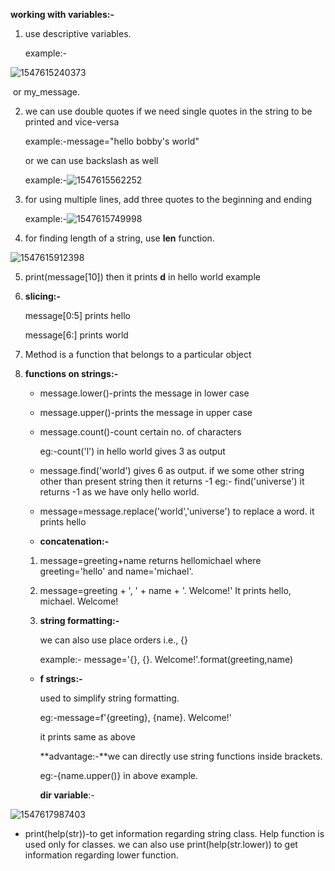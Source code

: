**working with variables:-**

1. use descriptive variables.

   example:-

![1547615240373](C:\Users\lchitrag\AppData\Roaming\Typora\typora-user-images\1547615240373.png)

​	or my_message.

2. we can use double quotes if we need single quotes in the string to be printed and vice-versa

   example:-message="hello bobby's world"

   or we can use backslash as well

   example:-![1547615562252](C:\Users\lchitrag\AppData\Roaming\Typora\typora-user-images\1547615562252.png)

3. for using multiple lines,  add three quotes to the beginning and ending

   example:-![1547615749998](C:\Users\lchitrag\AppData\Roaming\Typora\typora-user-images\1547615749998.png)

4. for finding length of a string, use **len** function.

![1547615912398](C:\Users\lchitrag\AppData\Roaming\Typora\typora-user-images\1547615912398.png)

5. print(message[10]) then it prints **d** in hello world example 

6. **slicing:-**

   message[0:5] prints hello <!--it doesnt include 5th index character-->

   message[6:] prints world

7. Method is a function that belongs to a particular object

8. **functions on strings:-**

   - message.lower()-prints the message in lower case

   - message.upper()-prints the message in upper case

   - message.count()-count certain no. of characters

     eg:-count('l') in hello world gives 3 as output

   - message.find('world') gives 6 as output. if we some other string other than present string then it returns -1 eg:- find('universe') it returns -1 as we have only hello world.

   - message=message.replace('world','universe') to replace a word. it prints hello <!--assigning is necessary-->

   - **concatenation:-**

   1. message=greeting+name returns hellomichael where greeting='hello' and name='michael'. 

   2. message=greeting + ', ' + name + '. Welcome!' It prints hello, michael. Welcome!

   3. **string formatting:-** 

      we can also use place orders i.e., {}

      example:- message='{}, {}. Welcome!'.format(greeting,name)

   - **f strings:-**

     used to simplify string formatting.

     eg:-message=f'{greeting}, {name}. Welcome!'

     it prints same as above

     **advantage:-**we can directly use string functions inside brackets.

     eg:-{name.upper()} in above example.

     

     **dir variable**:-

     

![1547617987403](C:\Users\lchitrag\AppData\Roaming\Typora\typora-user-images\1547617987403.png)

- print(help(str))-to get information regarding string class. Help function is used only for classes. we can also use print(help(str.lower)) to get information regarding lower function.